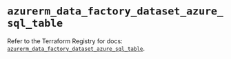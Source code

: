 # `azurerm_data_factory_dataset_azure_sql_table`

Refer to the Terraform Registry for docs: [`azurerm_data_factory_dataset_azure_sql_table`](https://registry.terraform.io/providers/hashicorp/azurerm/4.34.0/docs/resources/data_factory_dataset_azure_sql_table).
